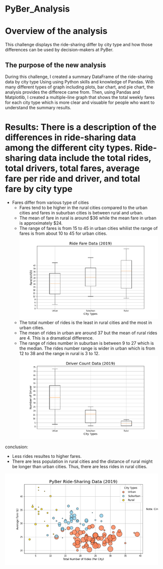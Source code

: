# PyBer_Analysis

# Overview of the analysis
This challenge displays the ride-sharing differ by city type and how those differences can be used by decision-makers at PyBer. 

## The purpose of the new analysis
During this challenge, I created a summary DataFrame of the ride-sharing data by city type Using using Python skills and knowledge of Pandas. With many different types of graph including plots, bar chart, and pie chart, the analysis provides the differece came from. Then, using Pandas and Matplotlib, I created a multiple-line graph that shows the total weekly fares for each city type which is more clear and visuable for people who want to understand the summary results.

# Results: There is a description of the differences in ride-sharing data among the different city types. Ride-sharing data include the total rides, total drivers, total fares, average fare per ride and driver, and total fare by city type
- Fares differ from various type of cities
  - Fares tend to be higher in the rural cities compared to the urban cities and fares in suburban cities is between rural and urban.
  - The mean of fare in rural is around $36 while the mean fare in urban is approximately $24.
  - The range of fares is from 15 to 45 in urban cities whilist the range of fares is from about 10 to 45 for urban cities.
![Fig3](analysis/Fig3.png)
  - The total number of rides is the least in rural cities and the most in urban cities.
  - The mean of rides in urban are around 37 but the mean of rural rides are 4. This is a dramatical difference.
  - The range of rides number in suburban is between 9 to 27 which is the median. The rides number range is wider in urban which is from 12 to 38 and the range in rural is 3 to 12.
![Fig4](analysis/Fig4.png)

conclusion: 
 - Less rides resultes to higher fares.
 - There are less population in rural cities and the distance of rural might be longer than urban cities. Thus, there are less rides in rural cities.
  
  ![Fig1](analysis/Fig1.png)
